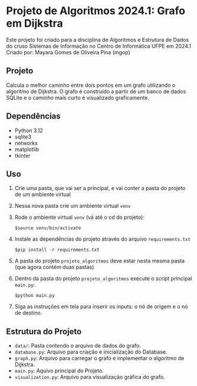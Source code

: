 # Projeto de Algoritmos 2024.1: Grafo em Dijkstra

Este projeto foi criado para a disciplina de Algoritmos e Estrutura de Dados do cruso Sistemas de Informação no Centro de Informática UFPE em 2024.1
Criado por: Mayara Gomes de Oliveira Pina (mgop)

## Projeto
Calcula o melhor caminho entre dois pontos em um grafo utilizando o algoritmo de Dijkstra. O grafo é construído a partir de um banco de dados SQLite e o caminho mais curto é visualizado graficamente.

## Dependências

- Python 3.12
- sqlite3
- networkx
- matplotlib
- tkinter

## Uso

1. Crie uma pasta, que vai ser a principal, e vai conter a pasta do projeto de um ambiente virtual

2. Nessa nova pasta crie um ambiente virtual ``venv``

3. Rode o ambiente virtual ``venv`` (vá até o cd do projeto):
    ```
    $source venv/bin/activate
    ```
4. Instale as dependências do projeto através do arquivo ``requirements.txt``
    ```
    $pip install -r requirements.txt
    ```
5. A pasta do projeto ``projeto_algoritmos`` deve estar nesta mesma pasta (que agora contém duas pastas)

6. Dentro da pasta do projeto ``projeto_algoritmos`` execute o script principal `main.py`:
    ```
    $python main.py
    ```
7. Siga as instruções em tela para inserir os inputs: o nó de origem e o nó de destino.

## Estrutura do Projeto

- `data/`: Pasta contendo o arquivo de dados do grafo.
- `database.py`: Arquivo para criação e inicialização do Database.
- `graph.py`: Arquivo para carregar o grafo e implementar o algoritmo de Dijkstra.
- `main.py`: Aquivo principal do Projeto.
- `visualization.py`: Arquivo para visualização gráfica do grafo.
